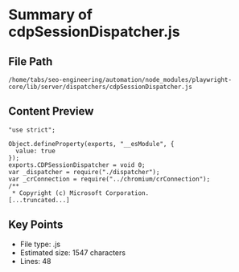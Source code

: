 # Summary of cdpSessionDispatcher.js
  
## File Path
`/home/tabs/seo-engineering/automation/node_modules/playwright-core/lib/server/dispatchers/cdpSessionDispatcher.js`

## Content Preview
```
"use strict";

Object.defineProperty(exports, "__esModule", {
  value: true
});
exports.CDPSessionDispatcher = void 0;
var _dispatcher = require("./dispatcher");
var _crConnection = require("../chromium/crConnection");
/**
 * Copyright (c) Microsoft Corporation.
[...truncated...]
```

## Key Points
- File type: .js
- Estimated size: 1547 characters
- Lines: 48
